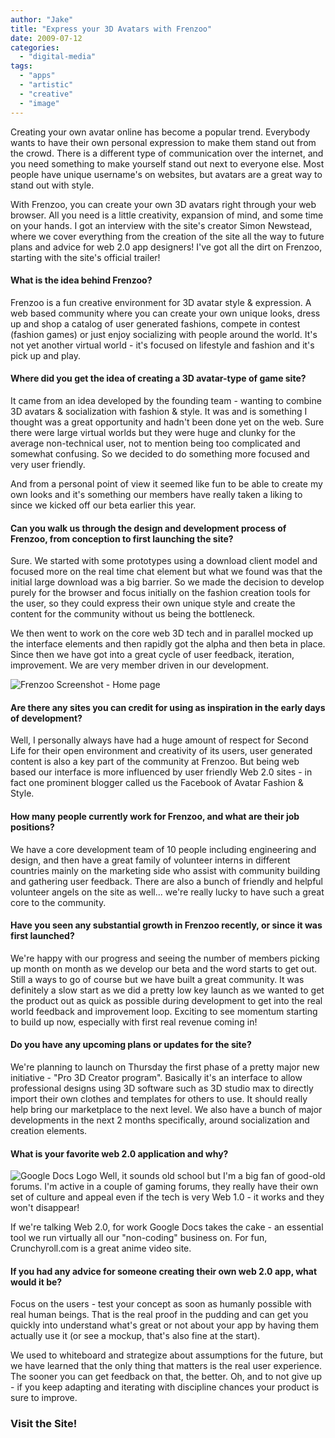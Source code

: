 ```yaml
---
author: "Jake"
title: "Express your 3D Avatars with Frenzoo"
date: 2009-07-12
categories: 
  - "digital-media"
tags: 
  - "apps"
  - "artistic"
  - "creative"
  - "image"
---
```


Creating your own avatar online has become a popular trend. Everybody wants to have their own personal expression to make them stand out from the crowd. There is a different type of communication over the internet, and you need something to make yourself stand out next to everyone else. Most people have unique username's on websites, but avatars are a great way to stand out with style.<!--more-->

With Frenzoo, you can create your own 3D avatars right through your web browser. All you need is a little creativity, expansion of mind, and some time on your hands. I got an interview with the site's creator Simon Newstead, where we cover everything from the creation of the site all the way to future plans and advice for web 2.0 app designers! I've got all the dirt on Frenzoo, starting with the site's official trailer!

#### What is the idea behind Frenzoo?

Frenzoo is a fun creative environment for 3D avatar style & expression. A web based community where you can create your own unique looks, dress up and shop a catalog of user generated fashions, compete in contest (fashion games) or just enjoy socializing with people around the world. It's not yet another virtual world - it's focused on lifestyle and fashion and it's pick up and play.

#### Where did you get the idea of creating a 3D avatar-type of game site?

It came from an idea developed by the founding team - wanting to combine 3D avatars & socialization with fashion & style. It was and is something I thought was a great opportunity and hadn't been done yet on the web. Sure there were large virtual worlds but they were huge and clunky for the average non-technical user, not to mention being too complicated and somewhat confusing. So we decided to do something more focused and very user friendly.

And from a personal point of view it seemed like fun to be able to create my own looks and it's something our members have really taken a liking to since we kicked off our beta earlier this year.

#### Can you walk us through the design and development process of Frenzoo, from conception to first launching the site?

Sure. We started with some prototypes using a download client model and focused more on the real time chat element but what we found was that the initial large download was a big barrier. So we made the decision to develop purely for the browser and focus initially on the fashion creation tools for the user, so they could express their own unique style and create the content for the community without us being the bottleneck.

We then went to work on the core web 3D tech and in parallel mocked up the interface elements and then rapidly got the alpha and then beta in place. Since then we have got into a great cycle of user feedback, iteration, improvement. We are very member driven in our development.

![Frenzoo Screenshot - Home page](images/frenzoo-screenshot.jpg "Frenzoo Homepage")

#### Are there any sites you can credit for using as inspiration in the early days of development?

Well, I personally always have had a huge amount of respect for Second Life for their open environment and creativity of its users, user generated content is also a key part of the community at Frenzoo. But being web based our interface is more influenced by user friendly Web 2.0 sites - in fact one prominent blogger called us the Facebook of Avatar Fashion & Style.

#### How many people currently work for Frenzoo, and what are their job positions?

We have a core development team of 10 people including engineering and design, and then have a great family of volunteer interns in different countries mainly on the marketing side who assist with community building and gathering user feedback. There are also a bunch of friendly and helpful volunteer angels on the site as well... we're really lucky to have such a great core to the community.

#### Have you seen any substantial growth in Frenzoo recently, or since it was first launched?

We're happy with our progress and seeing the number of members picking up month on month as we develop our beta and the word starts to get out. Still a ways to go of course but we have built a great community. It was definitely a slow start as we did a pretty low key launch as we wanted to get the product out as quick as possible during development to get into the real world feedback and improvement loop. Exciting to see momentum starting to build up now, especially with first real revenue coming in!

#### Do you have any upcoming plans or updates for the site?

We're planning to launch on Thursday the first phase of a pretty major new initiative - "Pro 3D Creator program". Basically it's an interface to allow professional designs using 3D software such as 3D studio max to directly import their own clothes and templates for others to use. It should really help bring our marketplace to the next level. We also have a bunch of major developments in the next 2 months specifically, around socialization and creation elements.

#### What is your favorite web 2.0 application and why?

![Google Docs Logo](images/google-docs.jpg "Google Docs and Spreadsheets") Well, it sounds old school but I'm a big fan of good-old forums. I'm active in a couple of gaming forums, they really have their own set of culture and appeal even if the tech is very Web 1.0 - it works and they won't disappear!

If we're talking Web 2.0, for work Google Docs takes the cake - an essential tool we run virtually all our "non-coding" business on. For fun, Crunchyroll.com is a great anime video site.

#### If you had any advice for someone creating their own web 2.0 app, what would it be?

Focus on the users - test your concept as soon as humanly possible with real human beings. That is the real proof in the pudding and can get you quickly into understand what's great or not about your app by having them actually use it (or see a mockup, that's also fine at the start).

We used to whiteboard and strategize about assumptions for the future, but we have learned that the only thing that matters is the real user experience. The sooner you can get feedback on that, the better. Oh, and to not give up - if you keep adapting and iterating with discipline chances your product is sure to improve.

### Visit the Site!
